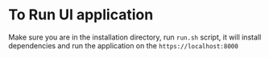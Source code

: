 # To Run UI application
Make sure you are in the installation directory, run `run.sh` script, it will install dependencies and run the application on the `https://localhost:8000` 
